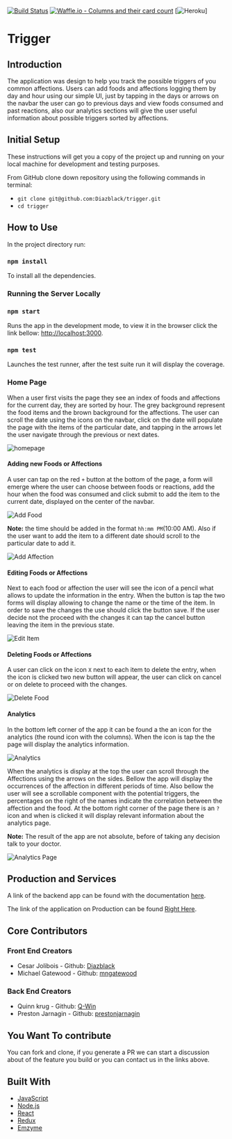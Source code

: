[![Build Status](https://travis-ci.com/Diazblack/trigger.svg?branch=master)](https://travis-ci.com/Diazblack/trigger)
[![Waffle.io - Columns and their card count](https://badge.waffle.io/prestonjarnagin/trigger_backend.svg?columns=all)](https://waffle.io/prestonjarnagin/trigger_backend)
[![Heroku](https://heroku-badge.herokuapp.com/?trigger-105=heroku-badge)]

# Trigger

## Introduction
The application was design to help you track the possible triggers of you common affections. Users can add foods and affections logging them by day and hour using our simple UI, just by tapping in the days or arrows on the navbar the user can go to previous days and view foods consumed and past reactions, also our analytics sections will give the user useful information about possible triggers sorted by affections.    

## Initial Setup

These instructions will get you a copy of the project up and running on your local machine for development and testing purposes.

From GitHub clone down repository using the following commands in terminal:
* `git clone git@github.com:Diazblack/trigger.git`
* `cd trigger`

## How to Use

In the project directory run:

### `npm install`

To install all the dependencies.

### Running the Server Locally

### `npm start`

Runs the app in the development mode, to view it in the browser click the link bellow:
[http://localhost:3000](http://localhost:3000).


### `npm test`

Launches the test runner, after the test suite run it will display the coverage.

### Home Page

When a user first visits the page they see an index of foods and affections for the current day, they are sorted by hour. The grey background represent the food items and the brown background for the affections. The user can scroll the date using the icons on the navbar, click on the date will populate the page with the items of the particular date, and tapping in the arrows let the user navigate through the previous or next dates.  

![homepage](screenshots/home-page.png)

#### Adding new Foods or Affections
A user can tap on the red `+` button at the bottom of the page, a form will emerge where the user can choose between foods or reactions, add the hour when the food was consumed and click submit to add the item to the current date, displayed on the center of the navbar.

![Add Food](screenshots/add-form-reactions.png)

__Note:__ the time should be added in the format `hh:mm PM`(10:00 AM). Also if the user want to add the item to a  different date should scroll to the particular date to add it.

![Add Affection](screenshots/add-form-2.png)

#### Editing Foods or Affections

Next to each food or affection the user will see the icon of a pencil what allows to update the information in the entry. When the button is tap the two forms will display allowing to change the name or the time of the item. In order to save the changes the use should click the button save. If the user decide not the proceed with the changes it can tap the cancel button leaving the item in the previous state.


![Edit Item](screenshots/update.png)

#### Deleting Foods or Affections
A user can click on the icon `X` next to each item to delete the entry, when the icon is clicked two new button will appear, the user can click on cancel or on delete to proceed with the changes.

![Delete Food](screenshots/delete.png)

#### Analytics

In the bottom left corner of the app it can be found a the an icon for the analytics (the round icon with the columns). When the icon is tap the the page will display the analytics information.

![Analytics](screenshots/scroll-date.png)

When the analytics is display at the top the user can scroll through the Affections using the arrows on the sides. Bellow the app will display the occurrences of the affection in different periods of time. Also bellow the user will see a scrollable component with the potential triggers, the percentages on the right of the names indicate the correlation between the affection and the food. At the bottom right corner of the page there is an `?` icon and when is clicked it will display relevant information about the analytics page.  

__Note:__ The result of the app are not absolute, before of taking any decision talk to your doctor.

![Analytics Page](screenshots/analytics.png)

## Production and Services

A link of the backend app can be found with the documentation [here](https://github.com/prestonjarnagin/trigger_backend).

The link of the application on Production can be found [Right Here](https://trigger-105.herokuapp.com/).

## Core Contributors

### Front End Creators
* Cesar Jolibois - Github: [Diazblack](https://github.com/Diazblack)
* Michael Gatewood - Github: [mngatewood](https://www.github.com/mngatewood)

### Back End Creators
* Quinn krug - Github: [Q-Win](https://github.com/Q-Win)
* Preston Jarnagin - Github: [prestonjarnagin](https://www.github.com/prestonjarnagin)


## You Want To contribute

You can fork and clone, if you generate a PR we can start a discussion about of the feature you build or you can contact us in the links above.   

## Built With

* [JavaScript](https://www.javascript.com/)
* [Node.js](https://nodejs.org/)
* [React](https://reactjs.org/)
* [Redux](https://redux.js.org/)
* [Emzyme](https://github.com/airbnb/enzyme)
